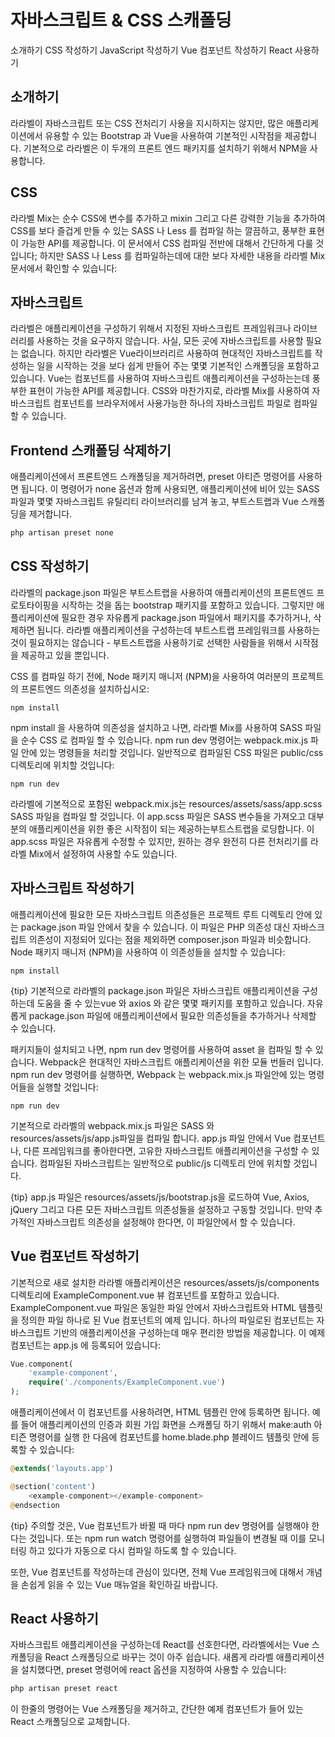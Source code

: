 # 자바스크립트 & CSS 스캐폴딩
소개하기
CSS 작성하기
JavaScript 작성하기
Vue 컴포넌트 작성하기
React 사용하기

## 소개하기
라라벨이 자바스크립트 또는 CSS 전처리기 사용을 지시하지는 않지만, 많은 애플리케이션에서 유용할 수 있는 Bootstrap 과 Vue을 사용하여 기본적인 시작점을 제공합니다. 기본적으로 라라벨은 이 두개의 프론트 엔드 패키지를 설치하기 위해서 NPM을 사용합니다.

## CSS
라라벨 Mix는 순수 CSS에 변수를 추가하고 mixin 그리고 다른 강력한 기능을 추가하여 CSS를 보다 즐겁게 만들 수 있는 SASS 나 Less 를 컴파일 하는 깔끔하고, 풍부한 표현이 가능한 API를 제공합니다. 
이 문서에서 CSS 컴파일 전반에 대해서 간단하게 다룰 것입니다; 하지만 SASS 나 Less 를 컴파일하는데에 대한 보다 자세한 내용을 라라벨 Mix 문서에서 확인할 수 있습니다:

## 자바스크립트
라라벨은 애플리케이션을 구성하기 위해서 지정된 자바스크립트 프레임워크나 라이브러리를 사용하는 것을 요구하지 않습니다. 
사실, 모든 곳에 자바스크립트를 사용할 필요는 없습니다. 
하지만 라라벨은 Vue라이브러리르 사용하여 현대적인 자바스크립트를 작성하는 일을 시작하는 것을 보다 쉽게 만들어 주는 몇몇 기본적인 스캐폴딩을 포함하고 있습니다. 
Vue는 컴포넌트를 사용하여 자바스크립트 애플리케이션을 구성하는는데 풍부한 표현이 가능한 API를 제공합니다. 
CSS와 마찬가지로, 라라벨 Mix를 사용하여 자바스크립트 컴포넌트를 브라우저에서 사용가능한 하나의 자바스크립트 파일로 컴파일 할 수 있습니다.

## Frontend 스캐폴딩 삭제하기
애플리케이션에서 프론트엔드 스캐폴딩을 제거하려면, preset 아티즌 명령어를 사용하면 됩니다. 
이 명령어가 none 옵션과 함께 사용되면, 애플리케이션에 비어 있는 SASS 파일과 몇몇 자바스크립트 유틸리티 라이브러리를 남겨 놓고, 부트스트랩과 Vue 스캐폴딩을 제거합니다.

```php
php artisan preset none
```

## CSS 작성하기
라라벨의 package.json 파일은 부트스트랩을 사용하여 애플리케이션의 프론트엔드 프로토타이핑을 시작하는 것을 돕는 bootstrap 패키지를 포함하고 있습니다. 
그렇지만 애플리케이션에 필요한 경우 자유롭게 package.json 파일에서 패키지를 추가하거나, 삭제하면 됩니다. 
라라벨 애플리케이션을 구성하는데 부트스트랩 프레임워크를 사용하는 것이 필요하지는 않습니다 - 부트스트랩을 사용하기로 선택한 사람들을 위해서 시작점을 제공하고 있을 뿐입니다.

CSS 를 컴파일 하기 전에, Node 패키지 매니저 (NPM)을 사용하여 여러분의 프로젝트의 프론트엔드 의존성을 설치하십시오:

```npm
npm install
```

npm install 을 사용하여 의존성을 설치하고 나면, 라라벨 Mix를 사용하여 SASS 파일을 순수 CSS 로 컴파일 할 수 있습니다. 
npm run dev 명령어는 webpack.mix.js 파일 안에 있는 명령들을 처리할 것입니다. 
일반적으로 컴파일된 CSS 파일은 public/css 디렉토리에 위치할 것입니다:

```npm
npm run dev
```

라라벨에 기본적으로 포함된 webpack.mix.js는 resources/assets/sass/app.scss SASS 파일을 컴파일 할 것입니다. 
이 app.scss 파일은 SASS 변수들을 가져오고 대부분의 애플리케이션을 위한 좋은 시작점이 되는 제공하는부트스트랩을 로딩합니다. 
이 app.scss 파일은 자유롭게 수정할 수 있지만, 원하는 경우 완전히 다른 전처리기를 라라벨 Mix에서 설정하여 사용할 수도 있습니다.


## 자바스크립트 작성하기
애플리케이션에 필요한 모든 자바스크립트 의존성들은 프로젝트 루트 디렉토리 안에 있는 package.json 파일 안에서 찾을 수 있습니다. 
이 파일은 PHP 의존성 대신 자바스크립트 의존성이 지정되어 있다는 점을 제외하면 composer.json 파일과 비슷합니다. 
Node 패키지 매니저 (NPM)을 사용하여 이 의존성들을 설치할 수 있습니다:

```npm
npm install
```

{tip} 기본적으로 라라벨의 package.json 파일은 자바스크립트 애플리케이션을 구성하는데 도움을 줄 수 있는vue 와 axios 와 같은 몇몇 패키지를 포함하고 있습니다. 자유롭게 package.json 파일에 애플리케이션에서 필요한 의존성들을 추가하거나 삭제할 수 있습니다.

패키지들이 설치되고 나면, npm run dev 명령어를 사용하여 asset 을 컴파일 할 수 있습니다. 
Webpack은 현대적인 자바스크립트 애플리케이션을 위한 모듈 번들러 입니다. 
npm run dev 명령어를 실행하면, Webpack 는 webpack.mix.js 파일안에 있는 명령어들을 실행할 것입니다:

```npm
npm run dev
```

기본적으로 라라벨의 webpack.mix.js 파일은 SASS 와 resources/assets/js/app.js파일을 컴파일 합니다. 
app.js 파일 안에서 Vue 컴포넌트나, 다른 프레임워크를 좋아한다면, 고유한 자바스크립트 애플리케이션을 구성할 수 있습니다. 
컴파일된 자바스크립트는 일반적으로 public/js 디렉토리 안에 위치할 것입니다.

{tip} app.js 파일은 resources/assets/js/bootstrap.js을 로드하여 Vue, Axios, jQuery 그리고 다른 모든 자바스크립트 의존성들을 설정하고 구동할 것입니다. 
만약 추가적인 자바스크립트 의존성을 설정해야 한다면, 이 파일안에서 할 수 있습니다.


## Vue 컴포넌트 작성하기
기본적으로 새로 설치한 라라벨 애플리케이션은 resources/assets/js/components 디렉토리에 ExampleComponent.vue 뷰 컴포넌트를 포함하고 있습니다. ExampleComponent.vue 파일은 동일한 파일 안에서 자바스크립트와 HTML 템플릿을 정의한 파일 하나로 된 Vue 컴포넌트의 예제 입니다. 
하나의 파일로된 컴포넌트는 자바스크립트 기반의 애플리케이션을 구성하는데 매우 편리한 방법을 제공합니다. 
이 예제 컴포넌트는 app.js 에 등록되어 있습니다:

```php
Vue.component(
    'example-component',
    require('./components/ExampleComponent.vue')
);
```

애플리케이션에서 이 컴포넌트를 사용하려면, HTML 템플린 안에 등록하면 됩니다. 
예를 들어 애플리케이션의 인증과 회원 가입 화면을 스캐폴딩 하기 위해서 make:auth 아티즌 명령어를 실행 한 다음에 컴포넌트를 home.blade.php 블레이드 템플릿 안에 등록할 수 있습니다:

```php
@extends('layouts.app')

@section('content')
    <example-component></example-component>
@endsection
```

{tip} 주의할 것은, Vue 컴포넌트가 바뀔 때 마다 npm run dev 명령어를 실행해야 한다는 것입니다. 
또는 npm run watch 명령어를 실행하여 파일들이 변경될 때 이를 모니터링 하고 있다가 자동으로 다시 컴파일 하도록 할 수 있습니다.

또한, Vue 컴포넌트를 작성하는데 관심이 있다면, 전체 Vue 프레임워크에 대해서 개념을 손쉽게 읽을 수 있는 Vue 매뉴얼을 확인하길 바랍니다.


## React 사용하기
자바스크립트 애플리케이션을 구성하는데 React를 선호한다면, 라라벨에서는 Vue 스캐폴딩을 React 스캐폴딩으로 바꾸는 것이 아주 쉽습니다. 
새롭게 라라벨 애플리케이션을 설치했다면, preset 명령어에 react 옵션을 지정하여 사용할 수 있습니다:

```php
php artisan preset react
```
이 한줄의 명령어는 Vue 스캐폴딩을 제거하고, 간단한 예제 컴포넌트가 들어 있는 React 스캐폴딩으로 교체합니다.